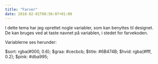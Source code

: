 ```yaml
---
title: "Farver"
date: 2018-02-01T08:56:07+01:00
---
```


I dette tema har jeg oprettet nogle variabler, 
som kan benyttes til designet. De kan bruges ved at 
taste navnet på variablen, i stedet for farvekoden.

Variablerne ses herunder:

$sort: rgba(#000, 0.6);
    $graa: #cecbcb;
    $title: #6B474B;
    $hvid: rgba(#fff, 0.2);
    $pink: #dba995;